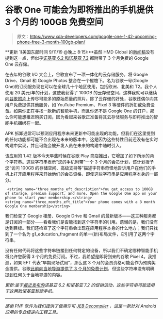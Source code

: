 # 谷歌 One 可能会为即将推出的手机提供 3 个月的 100GB 免费空间

> 原文：<https://www.xda-developers.com/google-one-1-42-upcoming-phone-free-3-month-100gb-plan/>

**更新 1(美国东部时间 9/11/19 @晚上 8:15):**虽然 HMD Global 的[新闻稿](https://www.hmdglobal.com/press-releases/introducing-new-nokia-smartphones-ifa)没有提到这一点，但似乎[诺基亚 6.2 和诺基亚 7.2](https://www.xda-developers.com/nokia-7-2-nokia-6-2-ia-2019/) 都附带了 3 个月免费的 Google One 云存储。

在去年的谷歌 I/O 大会上，谷歌宣布了一项一体化的云存储服务，将 Google Drive、Gmail 和 Google Photos 整合在一个屋檐下。名为谷歌一号(Google One)的订阅服务现在可以在全球几十个地区使用，包括欧洲、北美和 T2。我个人使用 20 美元/年的计划，这使我获得了 100GB 的云存储空间，这样我就可以继续向[谷歌照片](http://xda-developers.com/tag/google-photos)上传尽可能多的原始质量的照片。除了云存储的好处，谷歌还偶尔向其用户免费提供其他服务，如 YouTube Premium、Pixel 3 等硬件的折扣或免费设备。如果你正在寻找一款新的智能手机，而且你还不是 Google One 的订户，那么你可能想推迟购买订阅，因为看起来谷歌正准备将其云存储服务与即将推出的智能手机捆绑在一起。

APK 拆卸通常可以预测应用程序未来更新中可能出现的功能，但我们在这里提到的任何功能都可能不会出现在未来的版本中。这是因为这些特性目前还没有在实时构建中实现，并且可能会被开发人员在未来的构建中随时引入。

该应用的 1.42 版本今天早些时候在谷歌 Play 商店推出，它增加了如下所示的两个字符串。这些字符串表示“您的手机附带”一个 3 个月的会员计划，该计划授予您“访问 100GB 的存储空间、高级支持等”描述字符串奇怪地告诉用户在他们的手机上打开应用程序来开始他们的会员资格，即使这些字符串是应用程序本身的一部分。

```
 <string name="three_months_eft_description">You get access to 100GB of storage, premium support, and more. Open the Google One app on your phone to start your membership.</string>
<string name="three_months_eft_title">Your phone comes with a 3 month Google One membership</string> 
```

我们检查了 Google 相册、Google Drive 和 Gmail 的最新版本——这三种服务都是订阅的一部分——看看我们是否能找到这个字符串的引用。遗憾的是，我们没有达到目标。我们还检查了这个字符串会出现在应用程序本身的什么地方；我们只找到了一个名为 g1_education_fragment 的单一(新)布局文件，它引用了这两个字符串。

没有任何代码将这些字符串链接到任何特定的设备，所以我们不确定哪种智能手机将允许您获得 3 个月的免费订阅。不过，我希望是即将到来的谷歌 Pixel 4。我推测，如果 EFT 代表“早期现场试用”，那么这 3 个月的会员资格可能会作为预购奖金提供。谷歌[此前向当地导游提供了 3 个月的免费计划](https://www.reddit.com/r/LocalGuides/comments/9p11fo/3_months_of_free_google_one_for_being_a_local/)，但这些字符串没有明确提到任何关于当地导游的内容。

*更新:鉴于[最近发布的](https://www.nokia.com/phones/en_int/google-one#recommended-phones)诺基亚 6.2 和诺基亚 7.2 的促销活动，这些字符串可能适用于这两款诺基亚智能手机。*

* * *

*感谢 PNF 软件为我们提供了使用许可 [JEB Decompiler](https://www.pnfsoftware.com/?aid=xdadev) ，这是一款针对 Android 应用的专业级逆向工程工具。*